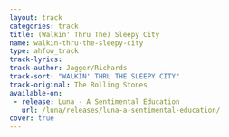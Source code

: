 ```yaml
---
layout: track
categories: track
title: (Walkin' Thru The) Sleepy City
name: walkin-thru-the-sleepy-city
type: ahfow_track
track-lyrics: 
track-author: Jagger/Richards
track-sort: "WALKIN' THRU THE SLEEPY CITY"
track-original: The Rolling Stones
available-on:
 - release: Luna - A Sentimental Education
   url: /luna/releases/luna-a-sentimental-education/
cover: true
---
```


